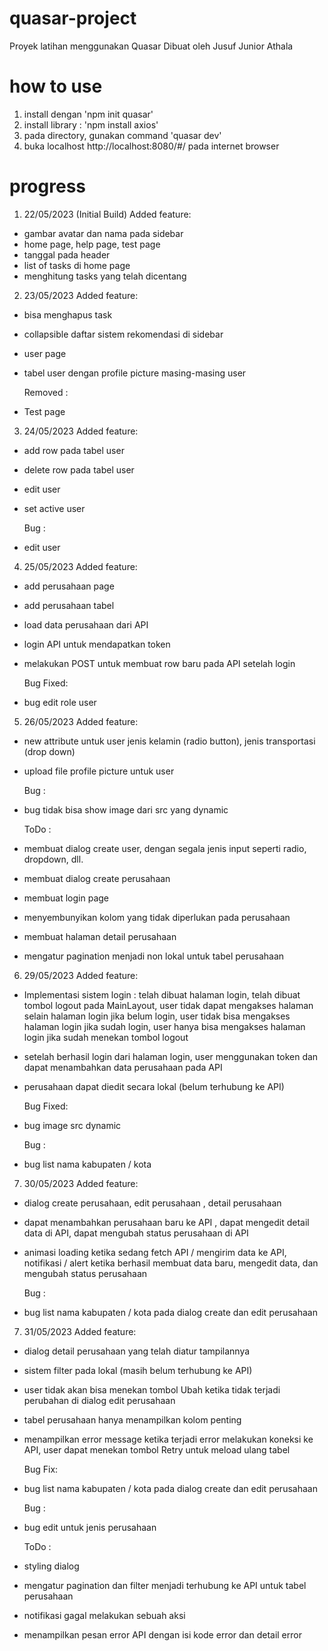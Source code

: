 # quasar-project

Proyek latihan menggunakan Quasar
Dibuat oleh Jusuf Junior Athala

# how to use

1. install dengan 'npm init quasar'
2. install library : 'npm install axios'
3. pada directory, gunakan command 'quasar dev'
4. buka localhost http://localhost:8080/#/ pada internet browser

# progress

1. 22/05/2023 (Initial Build)
   Added feature:

- gambar avatar dan nama pada sidebar
- home page, help page, test page
- tanggal pada header
- list of tasks di home page
- menghitung tasks yang telah dicentang

2. 23/05/2023
   Added feature:

- bisa menghapus task
- collapsible daftar sistem rekomendasi di sidebar
- user page
- tabel user dengan profile picture masing-masing user

  Removed :

- Test page

3. 24/05/2023
   Added feature:

- add row pada tabel user
- delete row pada tabel user
- edit user
- set active user

  Bug :

- edit user

4. 25/05/2023
   Added feature:

- add perusahaan page
- add perusahaan tabel
- load data perusahaan dari API
- login API untuk mendapatkan token
- melakukan POST untuk membuat row baru pada API setelah login

  Bug Fixed:

- bug edit role user

5. 26/05/2023
   Added feature:

- new attribute untuk user jenis kelamin (radio button), jenis transportasi (drop down)
- upload file profile picture untuk user

  Bug :

- bug tidak bisa show image dari src yang dynamic

  ToDo :

- membuat dialog create user, dengan segala jenis input seperti radio, dropdown, dll.
- membuat dialog create perusahaan
- membuat login page
- menyembunyikan kolom yang tidak diperlukan pada perusahaan
- membuat halaman detail perusahaan
- mengatur pagination menjadi non lokal untuk tabel perusahaan

6. 29/05/2023
   Added feature:

- Implementasi sistem login : telah dibuat halaman login, telah dibuat tombol logout pada MainLayout, user tidak dapat mengakses halaman selain halaman login jika belum login, user tidak bisa mengakses halaman login jika sudah login, user hanya bisa mengakses halaman login jika sudah menekan tombol logout
- setelah berhasil login dari halaman login, user menggunakan token dan dapat menambahkan data perusahaan pada API
- perusahaan dapat diedit secara lokal (belum terhubung ke API)

  Bug Fixed:

- bug image src dynamic

  Bug :

- bug list nama kabupaten / kota

7. 30/05/2023
   Added feature:

- dialog create perusahaan, edit perusahaan , detail perusahaan
- dapat menambahkan perusahaan baru ke API , dapat mengedit detail data di API, dapat mengubah status perusahaan di API
- animasi loading ketika sedang fetch API / mengirim data ke API, notifikasi / alert ketika berhasil membuat data baru, mengedit data, dan mengubah status perusahaan

  Bug :

- bug list nama kabupaten / kota pada dialog create dan edit perusahaan

7. 31/05/2023
   Added feature:

- dialog detail perusahaan yang telah diatur tampilannya
- sistem filter pada lokal (masih belum terhubung ke API)
- user tidak akan bisa menekan tombol Ubah ketika tidak terjadi perubahan di dialog edit perusahaan
- tabel perusahaan hanya menampilkan kolom penting
- menampilkan error message ketika terjadi error melakukan koneksi ke API, user dapat menekan tombol Retry untuk meload ulang tabel

  Bug Fix:

- bug list nama kabupaten / kota pada dialog create dan edit perusahaan

  Bug :

- bug edit untuk jenis perusahaan

  ToDo :

- styling dialog
- mengatur pagination dan filter menjadi terhubung ke API untuk tabel perusahaan
- notifikasi gagal melakukan sebuah aksi
- menampilkan pesan error API dengan isi kode error dan detail error
